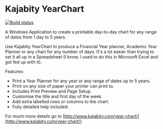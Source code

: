 Kajabity YearChart
===================

[![Build status](https://ci.appveyor.com/api/projects/status/nmuw0f0lqo2jva9n?svg=true)](https://ci.appveyor.com/project/Kajabity/yearchart)

A Windows Application to create a printable day-to-day chart for any range of dates from 1 day to 5 years.

Use Kajabity YearChart to produce a Financial Year planner, Academic Year Planner or any chart for any number of days.  It's a lot easier than trying to set it all up in a Spreadsheet (I know, I used to do this in Microsoft Excel and got fed up with it).

Features:

* Print a Year Planner for any year or any range of dates up to 5 years.
* Print on any size of paper your printer can print to.
* Includes Print Preview and Page Setup.
* Customise the title and first day of the week.
* Add extra labelled rows or columns to the chart.
* Fully detailed help included.

For much more details go to [http://www.kajabity.com/year-chart/](http://www.kajabity.com/year-chart/).
